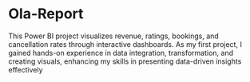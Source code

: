 # Ola-Report
This Power BI project visualizes revenue, ratings, bookings, and cancellation rates through interactive dashboards. As my first project, I gained hands-on experience in data integration, transformation, and creating visuals, enhancing my skills in presenting data-driven insights effectively
